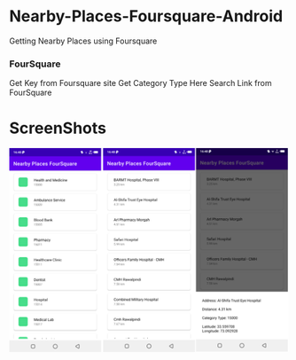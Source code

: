 # Nearby-Places-Foursquare-Android
Getting Nearby Places using Foursquare

### FourSquare
Get Key from Foursquare site
Get Category Type Here
Search Link from FourSquare

# ScreenShots
![alt text](https://github.com/orbitalsonic/Nearby-Places-Foursquare-Android/blob/master/Screenshots/Screenshots_1.png?raw=true)
